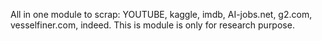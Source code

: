 All in one module to scrap: YOUTUBE, kaggle, imdb, AI-jobs.net, g2.com, vesselfiner.com, indeed.
This is module is only for research purpose. 